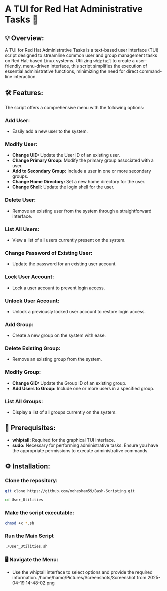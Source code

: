 # A TUI for Red Hat Administrative Tasks 🚀

## 💡 Overview:
A TUI for Red Hat Administrative Tasks is a text-based user interface (TUI) script designed to streamline common user and group management tasks on Red Hat-based Linux systems. Utilizing `whiptail` to create a user-friendly, menu-driven interface, this script simplifies the execution of essential administrative functions, minimizing the need for direct command-line interaction.

## 🛠️ Features:
The script offers a comprehensive menu with the following options:

### **Add User:**
- Easily add a new user to the system.

### **Modify User:**
- **Change UID:** Update the User ID of an existing user.
- **Change Primary Group:** Modify the primary group associated with a user.
- **Add to Secondary Group:** Include a user in one or more secondary groups.
- **Change Home Directory:** Set a new home directory for the user.
- **Change Shell:** Update the login shell for the user.

### **Delete User:**
- Remove an existing user from the system through a straightforward interface.

### **List All Users:**
- View a list of all users currently present on the system.

### **Change Password of Existing User:**
- Update the password for an existing user account.

### **Lock User Account:**
- Lock a user account to prevent login access.

### **Unlock User Account:**
- Unlock a previously locked user account to restore login access.

### **Add Group:**
- Create a new group on the system with ease.

### **Delete Existing Group:**
- Remove an existing group from the system.

### **Modify Group:**
- **Change GID:** Update the Group ID of an existing group.
- **Add Users to Group:** Include one or more users in a specified group.

### **List All Groups:**
- Display a list of all groups currently on the system.

## 📝 Prerequisites:
- **whiptail:** Required for the graphical TUI interface.
- **sudo:** Necessary for performing administrative tasks. Ensure you have the appropriate permissions to execute administrative commands.

## ⚙️ Installation:

### **Clone the repository:**
```bash
git clone https://github.com/mohesham59/Bash-Scripting.git

cd User_Utilities
```
### **Make the script executable:**  
```bash
chmod +x *.sh
```

### **Run the Main Script**  
```bash
./User_Utilities.sh
```

### **🖥️ Navigate the Menu:**
- Use the whiptail interface to select options and provide the required information.
/home/hamo/Pictures/Screenshots/Screenshot from 2025-04-19 14-48-02.png
